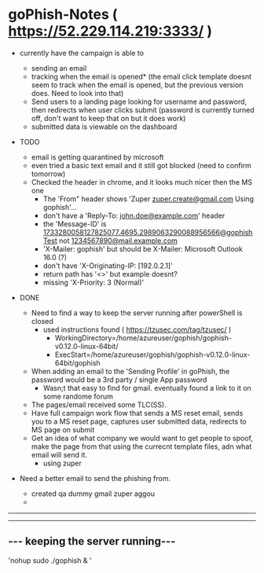 # goPhish-Notes ( https://52.229.114.219:3333/ )
* currently have the campaign is able to
  * sending an email
  * tracking when the email is opened* (the email click template doesnt seem to track when the email is opened, but the previous version does. Need to look into that)
  * Send users to a landing page looking for username and password, then redirects when user clicks submit (password is currently turned off, don't want to keep that on but it does work)
  * submitted data is viewable on the dashboard
 
* TODO
  * email is getting quarantined by microsoft
  * even tried a basic text email and it still got blocked (need to confirm tomorrow)
  * Checked the header in chrome, and it looks much nicer then the MS one
    *  The 'From" header shows 'Zuper <zuper.create@gmail.com> Using gophish'...
    *  don't have a 'Reply-To: john.doe@example.com' header
    *  the 'Message-ID' is <1733280058127825077.4695.2989063290088956566@gophishTest> not <1234567890@mail.example.com>
    *  'X-Mailer: gophish' but should be X-Mailer: Microsoft Outlook 16.0 (?)
    *  don't have 'X-Originating-IP: [192.0.2.1]'
    *  return path has '<>' but example doesnt?
    *  missing 'X-Priority: 3 (Normal)'
    
 
   
* DONE
  * Need to find a way to keep the server running after powerShell is closed
    * used instructions found ( https://tzusec.com/tag/tzusec/ )
      * WorkingDirectory=/home/azureuser/gophish/gophish-v0.12.0-linux-64bit/
      * ExecStart=/home/azureuser/gophish/gophish-v0.12.0-linux-64bit/gophish
  * When adding an email to the 'Sending Profile' in goPhish, the password would be a 3rd party / single App password
    * Wasn;t that easy to find for gmail. eventually found a link to it on some randome forum
  * The pages/email received some TLC(SS).
  * Have full campaign work flow that sends a MS reset email, sends you to a MS reset page, captures user submitted data, redirects to MS page on submit
  * Get an idea of what company we would want to get people to spoof, make the page from that using the currecnt template files, adn what email will send it.
    * using zuper
 * Need a better email to send the phishing from.
    * created qa dummy gmail zuper aggou
    *
---------------------------------------------------------- 
------------------
--- keeping the server running---
-------------------

'nohup sudo ./gophish & '

